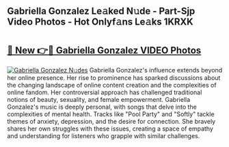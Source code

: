 ## Gabriella Gonzalez Le𝚊ked N𝚞de - Part-Sjp Video Photos - Hot Onlyf𝚊ns Le𝚊ks 1KRXK

# <h2><a href="http://ab76690.deff.icu/?id=Gabriella+Gonzalez">🔗 New 👉🔴 Gabriella Gonzalez VIDEO Photos</a></h2>

[![Gabriella Gonzalez N𝚞des](https://i.imgur.com/rIISA9y.gif)](http://ab76690.deff.icu/?id=Gabriella+Gonzalez)
Gabriella Gonzalez's influence extends beyond her online presence. Her rise to prominence has sparked discussions about the changing landscape of online content creation and the complexities of online fandom. Her controversial approach has challenged traditional notions of beauty, sexuality, and female empowerment. Gabriella Gonzalez's music is deeply personal, with songs that delve into the complexities of mental health. Tracks like "Pool Party" and "Softly" tackle themes of anxiety, depression, and the desire for connection. She bravely shares her own struggles with these issues, creating a space of empathy and understanding for listeners who grapple with similar challenges.
